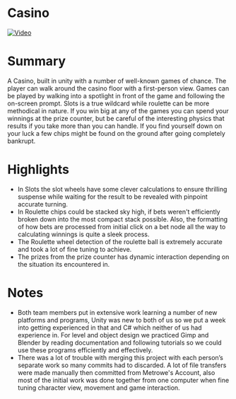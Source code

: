 # Casino

[![Video](http://img.youtube.com/vi/ZHnqDVbtWTY/0.jpg)](http://www.youtube.com/watch?v=ZHnqDVbtWTY)

# Summary
A Casino, built in unity with a number of well-known games of chance. The player can walk around the casino floor with a first-person view. Games can be played by walking into a spotlight in front of the game and following the on-screen prompt. Slots is a true wildcard while roulette can be more methodical in nature. If you win big at any of the games you can spend your winnings at the prize counter, but be careful of the interesting physics that results if you take more than you can handle. If you find yourself down on your luck a few chips might be found on the ground after going completely bankrupt.

# Highlights
* In Slots the slot wheels have some clever calculations to ensure thrilling suspense while waiting for the result to be revealed with pinpoint accurate turning.
* In Roulette chips could be stacked sky high, if bets weren't efficiently broken down into the most compact stack possible. Also, the formatting of how bets are processed from initial click on a bet node all the way to calculating winnings is quite a sleek process.
* The Roulette wheel detection of the roulette ball is extremely accurate and took a lot of fine tuning to achieve.
* The prizes from the prize counter has dynamic interaction depending on the situation its encountered in.

# Notes
* Both team members put in extensive work learning a number of new platforms and programs, Unity was new to both of us so we put a week into getting experienced in that and C# which neither of us had experience in. For level and object design we practiced Gimp and Blender by reading documentation and following tutorials so we could use these programs efficiently and effectively.
* There was a lot of trouble with merging this project with each person’s separate work so many commits had to discarded. A lot of file transfers were made manually then committed from Metrowe's Account, also most of the initial work was done together from one computer when fine tuning character view, movement and game interaction.
